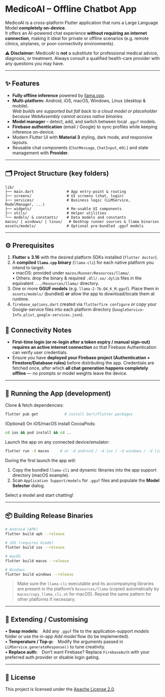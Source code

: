 # MedicoAI – Offline Chatbot App

MedicoAI is a cross-platform Flutter application that runs a Large Language Model **completely on-device**.  
It offers an AI-powered chat experience **without requiring an internet connection**, making it ideal for private or offline scenarios (e.g. remote clinics, airplanes, or poor-connectivity environments).

⚠️ **Disclaimer:** MedicoAI is **not** a substitute for professional medical advice, diagnosis, or treatment. Always consult a qualified health-care provider with any questions you may have.

---

## ✨ Features

- **Fully offline inference** powered by [llama.cpp](https://github.com/ggerganov/llama.cpp).
- **Multi-platform:** Android, iOS, macOS, Windows, Linux (desktop & mobile).  
  _Web builds are supported but fall back to a cloud model or placeholder because WebAssembly cannot access native binaries._
- **Model manager** – detect, add, and switch between local `.gguf` models.
- **Firebase authentication** (email / Google) to sync profiles while keeping inference on-device.
- Modern Flutter UI with **Material 3** styling, dark mode, and responsive layouts.
- Reusable chat components (`ChatMessage`, `ChatInput`, etc.) and state management with **Provider**.

---

## 🗂 Project Structure (key folders)

```
lib/
├── main.dart               # App entry-point & routing
├── screens/                # UI screens (chat, login)
├── services/               # Business logic (LLMService, ModelManager, ...)
├── widgets/                # Re-usable UI components
├── utils/                  # Helper utilities
└── models/ & constants/    # Data models and constants
macos/ | windows/ | linux/   # Desktop runner sources & llama binaries
assets/models/              # Optional pre-bundled .gguf models
```

---

## ⚙️ Prerequisites

1. **Flutter ≥ 3.16** with the desired platform SDKs installed (`flutter doctor`).
2. A **compiled `llama.cpp` binary** (`llama-cli`) for each native platform you intend to target.  
   • macOS: provided under `macos/Runner/Resources/llama/`.  
   • Others: drop the binary & required `.dll/.so/.dylib` files in the equivalent `.../Resources/llama/` directory.
3. One or more **GGUF models** (e.g. `llama-2-7b.Q4_K_M.gguf`). Place them in `assets/models/` (bundled) **or** allow the app to download/locate them at runtime.
4. `firebase_options.dart` created via `flutterfire configure` _or_ copy your Google-service files into each platform directory (`GoogleService-Info.plist`, `google-services.json`).

## 🔗 Connectivity Notes

- **First-time login (or re-login after a token expiry / manual sign-out) requires an active internet connection** so that Firebase Authentication can verify user credentials.
- Ensure you have **deployed your Firebase project (Authentication + Firestore/Database rules)** before distributing the app. Credentials are fetched once, after which **all chat generation happens completely offline** — no prompts or model weights leave the device.

---

## 🚀 Running the App (development)

Clone & fetch dependencies:

```bash
flutter pub get            # install Dart/Flutter packages
```

(Optional) On iOS/macOS install CocoaPods:

```bash
cd ios && pod install && cd ..
```

Launch the app on any connected device/emulator:

```bash
flutter run -d macos     # or -d android / -d ios / -d windows / -d linux
```

During the first launch the app will:

1. Copy the bundled `llama-cli` and dynamic libraries into the app support directory (macOS example).
2. Scan `Application Support/models` for `.gguf` files and populate the **Model Selector** dialog.

Select a model and start chatting!

---

## 📦 Building Release Binaries

```bash
# Android (APK)
flutter build apk --release

# iOS (requires Xcode)
flutter build ios --release

# macOS
flutter build macos --release

# Windows
flutter build windows --release
```

> Make sure the `llama-cli` executable and its accompanying libraries are
> present in the platform’s `Resources/llama` (copied automatically by
> `macos/copy_llama_cli.sh` for macOS). Repeat the same pattern for other
> platforms if necessary.

---

## 🧩 Extending / Customising

• **Swap models:** Add any `.gguf` file to the application-support _models_ folder or use the in-app _Add model_ flow (to be implemented).  
• **Temperature / Top-p:** Modify the arguments passed in `LLMService.generateResponse()` to tune creativity.  
• **Replace auth:** Don’t want Firebase? Replace `FirebaseAuth` with your preferred auth provider or disable login gating.

---

## 📝 License

This project is licensed under the [Apache License 2.0](LICENSE).
